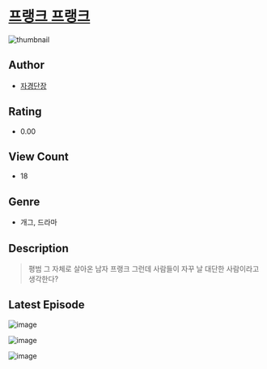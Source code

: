 # [프랭크 프랭크](https://comic.naver.com/challenge/list?titleId=810956)
![thumbnail](https://image-comic.pstatic.net/user_contents_data/challenge_comic/2023/05/25/316228/upload_7378697423291638065_480x623.jpeg)

## Author
- [자경단장](https://comic.naver.com/artistTitle?id=316228)

## Rating
- 0.00

## View Count
- 18

## Genre
- 개그, 드라마

## Description
> 평범 그 자체로 살아온 남자 프랭크 그런데 사람들이 자꾸 날 대단한 사람이라고 생각한다?


## Latest Episode
![image](https://image-comic.pstatic.net/user_contents_data/challenge_comic/2023/05/25/316228/upload_3630576624805766755.jpeg)

![image](https://image-comic.pstatic.net/user_contents_data/challenge_comic/2023/05/25/316228/upload_7221864174889089380.jpeg)

![image](https://image-comic.pstatic.net/user_contents_data/challenge_comic/2023/05/25/316228/upload_3486685736310551088.jpeg)
